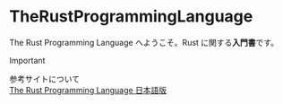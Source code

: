 # TheRustProgrammingLanguage

The Rust Programming Language へようこそ。Rust に関する**入門書**です。

> [!IMPORTANT]
> 参考サイトについて  
> [The Rust Programming Language 日本語版](https://doc.rust-jp.rs/book-ja/title-page.html)
